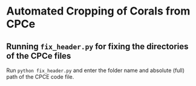 # Automated Cropping of Corals from CPCe

## Running `fix_header.py` for fixing the directories of the CPCe files
Run `python fix_header.py` and enter the folder name and absolute (full) path of the CPCE code file.